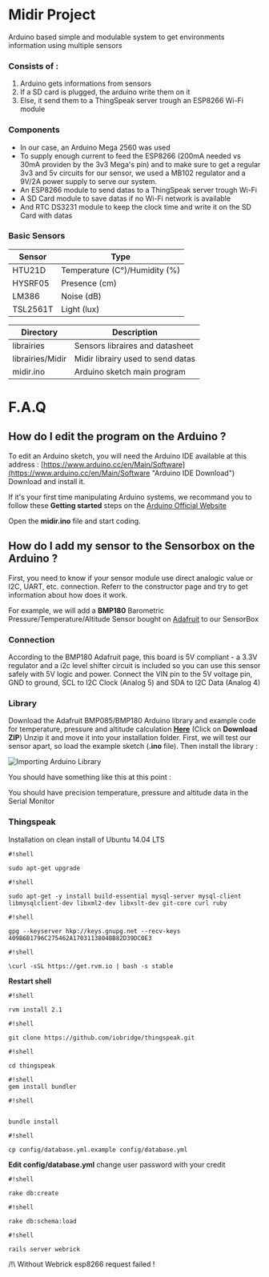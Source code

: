 Midir Project
==========

Arduino based simple and modulable system to get environments information using multiple sensors

### Consists of :
1. Arduino gets informations from sensors
2. If a SD card is plugged, the arduino write them on it
3. Else, it send them to a ThingSpeak server trough an ESP8266 Wi-Fi module

### Components
- In our case, an Arduino Mega 2560 was used
- To supply enough current to feed the ESP8266 (200mA needed vs 30mA providen by the 3v3 Mega's pin) and to make sure to get a regular 3v3 and 5v circuits for our sensor, we used a MB102 regulator and a 9V/2A power supply to serve our system.
- An ESP8266 module to send datas to a ThingSpeak server trough Wi-Fi
- A SD Card module to save datas if no Wi-Fi network is available
- And RTC DS3231 module to keep the clock time and write it on the SD Card with datas


### Basic Sensors
|Sensor         |Type                                  |
|---------------|--------------------------------------|
|HTU21D         |Temperature (C°)/Humidity (%)         |
|HYSRF05        |Presence (cm)                         |
|LM386          |Noise (dB)                            |
|TSL2561T       |Light (lux)                           |

|Directory                 |Description                                                |
|--------------------------|-----------------------------------------------------------|
|librairies                |Sensors libraires and datasheet                            |
|librairies/Midir          |Midir librairy used to send datas                          |
|midir.ino                 |Arduino sketch main program                                |

F.A.Q
====================

## How do I edit the program on the Arduino ?

To edit an Arduino sketch, you will need the Arduino IDE available at this address : [https://www.arduino.cc/en/Main/Software](https://www.arduino.cc/en/Main/Software "Arduino IDE Download")
Download and install it.

If it's your first time manipulating Arduino systems, we recommand you to follow these **Getting started** steps on the [Arduino Official Website](https://www.arduino.cc/en/Main/Software "Arduino Getting started")

Open the **midir.ino** file and start coding.

## How do I add my sensor to the Sensorbox on the Arduino ?

First, you need to know if your sensor module use direct analogic value or I2C, UART, etc. connection.
Referr to the constructor page and try to get information about how does it work.

For example, we will add a **BMP180** Barometric Pressure/Temperature/Altitude Sensor bought on [Adafruit](https://www.arduino.cc/en/Main/Software "Adafruit BMP180") to our SensorBox

### Connection

According to the BMP180 Adafruit page, this board is 5V compliant - a 3.3V regulator and a i2c level shifter circuit is included so you can use this sensor safely with 5V logic and power.
Connect the VIN pin to the 5V voltage pin, GND to ground, SCL to I2C Clock (Analog 5) and SDA to I2C Data (Analog 4)

### Library

Download the Adafruit BMP085/BMP180 Arduino library and example code for temperature, pressure and altitude calculation [**Here**](https://github.com/adafruit/Adafruit-BMP085-Library "Adafruit BMP085/BMP180 Library") (Click on **Download ZIP**)
Unzip it and move it into your installation folder.
First, we will test our sensor apart, so load the example sketch (**.ino** file).
Then install the library :

![Importing Arduino Library](http://www.codevista.net/wp-content/uploads/2015/08/Importing-Arduino-Library.png "Importing Arduino Library")

You should have something like this at this point : 

You should have precision temperature, pressure and altitude data in the Serial Monitor

### Thingspeak

Installation on clean install of Ubuntu 14.04 LTS

```
#!shell

sudo apt-get upgrade

```

```
#!shell

sudo apt-get -y install build-essential mysql-server mysql-client libmysqlclient-dev libxml2-dev libxslt-dev git-core curl ruby

```

```
#!shell

gpg --keyserver hkp://keys.gnupg.net --recv-keys 409B6B1796C275462A1703113804BB82D39DC0E3

```

```
#!shell

\curl -sSL https://get.rvm.io | bash -s stable

```

**Restart shell**


```
#!shell

rvm install 2.1
```


```
#!shell

git clone https://github.com/iobridge/thingspeak.git

```

```
#!shell

cd thingspeak

```

```
#!shell
gem install bundler

```

```
#!shell


bundle install
```


```
#!shell

cp config/database.yml.example config/database.yml

```

**Edit config/database.yml**
change user password with your credit


```
#!shell

rake db:create
```


```
#!shell

rake db:schema:load

```

```
#!shell

rails server webrick
```

/!\ Without Webrick esp8266 request failed !